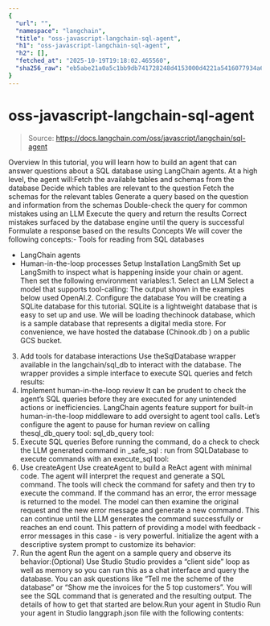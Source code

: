```yaml
---
{
  "url": "",
  "namespace": "langchain",
  "title": "oss-javascript-langchain-sql-agent",
  "h1": "oss-javascript-langchain-sql-agent",
  "h2": [],
  "fetched_at": "2025-10-19T19:18:02.465560",
  "sha256_raw": "eb5abe21a0a5c1bb9db741728248d4153000d4221a5416077934a6666fa46ada"
}
---
```


# oss-javascript-langchain-sql-agent

> Source: https://docs.langchain.com/oss/javascript/langchain/sql-agent

Overview
In this tutorial, you will learn how to build an agent that can answer questions about a SQL database using LangChain agents. At a high level, the agent will:Fetch the available tables and schemas from the database
Decide which tables are relevant to the question
Fetch the schemas for the relevant tables
Generate a query based on the question and information from the schemas
Double-check the query for common mistakes using an LLM
Execute the query and return the results
Correct mistakes surfaced by the database engine until the query is successful
Formulate a response based on the results
Concepts
We will cover the following concepts:- Tools for reading from SQL databases
- LangChain agents
- Human-in-the-loop processes
Setup
Installation
LangSmith
Set up LangSmith to inspect what is happening inside your chain or agent. Then set the following environment variables:1. Select an LLM
Select a model that supports tool-calling: The output shown in the examples below used OpenAI.2. Configure the database
You will be creating a SQLite database for this tutorial. SQLite is a lightweight database that is easy to set up and use. We will be loading thechinook
database, which is a sample database that represents a digital media store.
For convenience, we have hosted the database (Chinook.db
) on a public GCS bucket.
3. Add tools for database interactions
Use theSqlDatabase
wrapper available in the langchain/sql_db
to interact with the database. The wrapper provides a simple interface to execute SQL queries and fetch results:
6. Implement human-in-the-loop review
It can be prudent to check the agent’s SQL queries before they are executed for any unintended actions or inefficiencies. LangChain agents feature support for built-in human-in-the-loop middleware to add oversight to agent tool calls. Let’s configure the agent to pause for human review on calling thesql_db_query
tool:
sql_db_query
tool:
4. Execute SQL queries
Before running the command, do a check to check the LLM generated command in _safe_sql
:
run
from SQLDatabase
to execute commands with an execute_sql
tool:
5. Use createAgent
Use createAgent
to build a ReAct agent with minimal code. The agent will interpret the request and generate a SQL command. The tools will check the command for safety and then try to execute the command. If the command has an error, the error message is returned to the model. The model can then examine the original request and the new error message and generate a new command. This can continue until the LLM generates the command successfully or reaches an end count. This pattern of providing a model with feedback - error messages in this case - is very powerful.
Initialize the agent with a descriptive system prompt to customize its behavior:
6. Run the agent
Run the agent on a sample query and observe its behavior:(Optional) Use Studio
Studio provides a “client side” loop as well as memory so you can run this as a chat interface and query the database. You can ask questions like “Tell me the scheme of the database” or “Show me the invoices for the 5 top customers”. You will see the SQL command that is generated and the resulting output. The details of how to get that started are below.Run your agent in Studio
Run your agent in Studio
langgraph.json
file with the following contents: